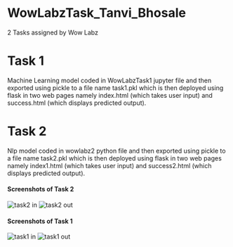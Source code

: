 # WowLabzTask_Tanvi_Bhosale
2 Tasks assigned by Wow Labz

<h1>Task 1</h1>
Machine Learning model coded in WowLabzTask1 jupyter file and then exported using pickle to a file name task1.pkl which is then deployed using flask in two web pages namely index.html (which takes user input) and success.html (which displays predicted output).

<h1>Task 2</h1>
Nlp model coded in wowlabz2 python file and then exported using pickle to a file name task2.pkl which is then deployed using flask in two web pages namely index1.html (which takes user input) and success2.html (which displays predicted output).

<h4>Screenshots of Task 2</h4>

![task2 in](https://user-images.githubusercontent.com/65451201/114435443-c7fb1580-9be1-11eb-96af-78e02ce24d63.png)
![task2 out](https://user-images.githubusercontent.com/65451201/114435450-c9c4d900-9be1-11eb-9ecb-fa2da32267f0.png)


<h4>Screenshots of Task 1</h4>

![task1 in](https://user-images.githubusercontent.com/65451201/114435451-caf60600-9be1-11eb-88bb-9ec80a42f67b.png)
![task1 out](https://user-images.githubusercontent.com/65451201/114435455-caf60600-9be1-11eb-91ef-d68f81caadab.png)


